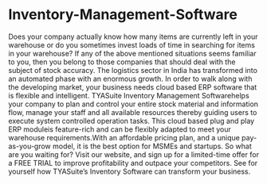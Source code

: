 # Inventory-Management-Software
Does your company actually know how many items are currently left in your warehouse or do you sometimes invest loads of time in searching for items in your warehouse?  If any of the above mentioned situations seems familiar to you, then you belong to those companies that should deal with the subject of stock accuracy. The logistics sector in India has transformed into an automated phase with an enormous growth. In order to walk along with the developing market, your business needs cloud based ERP software that is flexible and intelligent. TYASuite Inventory Management Softwarehelps your company to plan and control your entire stock material and information flow, manage your staff and all available resources thereby guiding users to execute system controlled operation tasks. This cloud based plug and play ERP moduleis feature-rich and can be flexibly adapted to meet your warehouse requirements.With an affordable pricing plan, and a unique pay-as-you-grow model, it is the best option for MSMEs and startups.  So what are you waiting for? Visit our website, and sign up for a limited-time offer for a FREE TRIAL to improve profitability and outpace your competitors. See for yourself how TYASuite’s Inventory Software can transform your business. 
